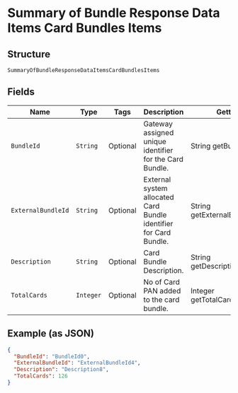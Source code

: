 
# Summary of Bundle Response Data Items Card Bundles Items

## Structure

`SummaryOfBundleResponseDataItemsCardBundlesItems`

## Fields

| Name | Type | Tags | Description | Getter | Setter |
|  --- | --- | --- | --- | --- | --- |
| `BundleId` | `String` | Optional | Gateway assigned unique identifier for the Card Bundle. | String getBundleId() | setBundleId(String bundleId) |
| `ExternalBundleId` | `String` | Optional | External system allocated Card Bundle identifier for Card Bundle. | String getExternalBundleId() | setExternalBundleId(String externalBundleId) |
| `Description` | `String` | Optional | Card Bundle Description. | String getDescription() | setDescription(String description) |
| `TotalCards` | `Integer` | Optional | No of Card PAN added to the card bundle. | Integer getTotalCards() | setTotalCards(Integer totalCards) |

## Example (as JSON)

```json
{
  "BundleId": "BundleId0",
  "ExternalBundleId": "ExternalBundleId4",
  "Description": "Description8",
  "TotalCards": 126
}
```

